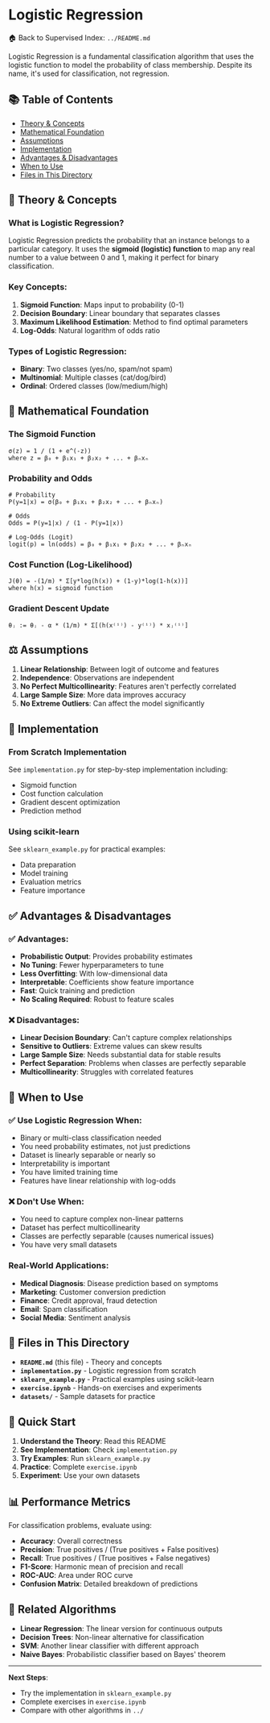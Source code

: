 # Logistic Regression

🏠 Back to Supervised Index: `../README.md`

Logistic Regression is a fundamental classification algorithm that uses the logistic function to model the probability of class membership. Despite its name, it's used for classification, not regression.

## 📚 Table of Contents
- [Theory & Concepts](#-theory--concepts)
- [Mathematical Foundation](#-mathematical-foundation)
- [Assumptions](#-assumptions)
- [Implementation](#-implementation)
- [Advantages & Disadvantages](#-advantages--disadvantages)
- [When to Use](#-when-to-use)
- [Files in This Directory](#-files-in-this-directory)

## 🧠 Theory & Concepts

### What is Logistic Regression?
Logistic Regression predicts the probability that an instance belongs to a particular category. It uses the **sigmoid (logistic) function** to map any real number to a value between 0 and 1, making it perfect for binary classification.

### Key Concepts:
1. **Sigmoid Function**: Maps input to probability (0-1)
2. **Decision Boundary**: Linear boundary that separates classes
3. **Maximum Likelihood Estimation**: Method to find optimal parameters
4. **Log-Odds**: Natural logarithm of odds ratio

### Types of Logistic Regression:
- **Binary**: Two classes (yes/no, spam/not spam)
- **Multinomial**: Multiple classes (cat/dog/bird)
- **Ordinal**: Ordered classes (low/medium/high)

## 📐 Mathematical Foundation

### The Sigmoid Function
```
σ(z) = 1 / (1 + e^(-z))
where z = β₀ + β₁x₁ + β₂x₂ + ... + βₙxₙ
```

### Probability and Odds
```
# Probability
P(y=1|x) = σ(β₀ + β₁x₁ + β₂x₂ + ... + βₙxₙ)

# Odds
Odds = P(y=1|x) / (1 - P(y=1|x))

# Log-Odds (Logit)
logit(p) = ln(odds) = β₀ + β₁x₁ + β₂x₂ + ... + βₙxₙ
```

### Cost Function (Log-Likelihood)
```
J(θ) = -(1/m) * Σ[y*log(h(x)) + (1-y)*log(1-h(x))]
where h(x) = sigmoid function
```

### Gradient Descent Update
```
θⱼ := θⱼ - α * (1/m) * Σ[(h(x⁽ⁱ⁾) - y⁽ⁱ⁾) * xⱼ⁽ⁱ⁾]
```

## ⚖️ Assumptions

1. **Linear Relationship**: Between logit of outcome and features
2. **Independence**: Observations are independent
3. **No Perfect Multicollinearity**: Features aren't perfectly correlated
4. **Large Sample Size**: More data improves accuracy
5. **No Extreme Outliers**: Can affect the model significantly

## 🔧 Implementation

### From Scratch Implementation
See `implementation.py` for step-by-step implementation including:
- Sigmoid function
- Cost function calculation
- Gradient descent optimization
- Prediction method

### Using scikit-learn
See `sklearn_example.py` for practical examples:
- Data preparation
- Model training
- Evaluation metrics
- Feature importance

## ✅ Advantages & Disadvantages

### ✅ Advantages:
- **Probabilistic Output**: Provides probability estimates
- **No Tuning**: Fewer hyperparameters to tune
- **Less Overfitting**: With low-dimensional data
- **Interpretable**: Coefficients show feature importance
- **Fast**: Quick training and prediction
- **No Scaling Required**: Robust to feature scales

### ❌ Disadvantages:
- **Linear Decision Boundary**: Can't capture complex relationships
- **Sensitive to Outliers**: Extreme values can skew results
- **Large Sample Size**: Needs substantial data for stable results
- **Perfect Separation**: Problems when classes are perfectly separable
- **Multicollinearity**: Struggles with correlated features

## 🎯 When to Use

### ✅ Use Logistic Regression When:
- Binary or multi-class classification needed
- You need probability estimates, not just predictions
- Dataset is linearly separable or nearly so
- Interpretability is important
- You have limited training time
- Features have linear relationship with log-odds

### ❌ Don't Use When:
- You need to capture complex non-linear patterns
- Dataset has perfect multicollinearity
- Classes are perfectly separable (causes numerical issues)
- You have very small datasets

### Real-World Applications:
- **Medical Diagnosis**: Disease prediction based on symptoms
- **Marketing**: Customer conversion prediction
- **Finance**: Credit approval, fraud detection
- **Email**: Spam classification
- **Social Media**: Sentiment analysis

## 📁 Files in This Directory

- **`README.md`** (this file) - Theory and concepts
- **`implementation.py`** - Logistic regression from scratch
- **`sklearn_example.py`** - Practical examples using scikit-learn
- **`exercise.ipynb`** - Hands-on exercises and experiments
- **`datasets/`** - Sample datasets for practice

## 🚀 Quick Start

1. **Understand the Theory**: Read this README
2. **See Implementation**: Check `implementation.py`
3. **Try Examples**: Run `sklearn_example.py`
4. **Practice**: Complete `exercise.ipynb`
5. **Experiment**: Use your own datasets

## 📊 Performance Metrics

For classification problems, evaluate using:
- **Accuracy**: Overall correctness
- **Precision**: True positives / (True positives + False positives)
- **Recall**: True positives / (True positives + False negatives)
- **F1-Score**: Harmonic mean of precision and recall
- **ROC-AUC**: Area under ROC curve
- **Confusion Matrix**: Detailed breakdown of predictions

## 🔗 Related Algorithms

- **Linear Regression**: The linear version for continuous outputs
- **Decision Trees**: Non-linear alternative for classification
- **SVM**: Another linear classifier with different approach
- **Naive Bayes**: Probabilistic classifier based on Bayes' theorem

---

**Next Steps**: 
- Try the implementation in `sklearn_example.py`
- Complete exercises in `exercise.ipynb`
- Compare with other algorithms in `../`
